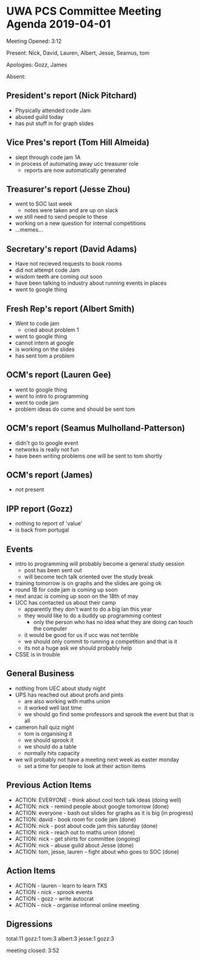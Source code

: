 # UWA PCS Committee Meeting Agenda 2019-04-01

Meeting Opened: 3:12

Present: Nick, David, Lauren, Albert, Jesse, Seamus, tom

Apologies: Gozz, James

Absent:

## President's report (Nick Pitchard)

- Physically attended code Jam
- abused guild today
- has put stuff in for graph slides

## Vice Pres's report (Tom Hill Almeida)

- slept through code jam 1A
- in process of automating away ucc treasurer role
  - reports are now automatically generated

## Treasurer's report (Jesse Zhou)

- went to SOC last week
  - notes were taken and are up on slack
- we still need to send people to these
- working on a new question for internal competitions
- ...memes...

## Secretary's report (David Adams)

- Have not recieved requests to book rooms
- did not attempt code Jam
- wisdom teeth are coming out soon
- have been talking to industry about running events in places
- went to google thing

## Fresh Rep's report (Albert Smith)

- Went to code jam
  - cried about problem 1
- went to google thing
- cannot intern at google
- is working on the slides
- has sent tom a problem

## OCM's report (Lauren Gee)

- went to google thing
- went to intro to programming
- went to code jam
- problem ideas do come and should be sent tom

## OCM's report (Seamus Mulholland-Patterson)

- didn't go to google event
- networks is really not fun
- have been writing problems one will be sent to tom shortly

## OCM's report (James)

- not present

## IPP report (Gozz)

- nothing to report of 'value'
- is back from portugal

## Events

- intro to programming will probably become a general study session
  - post has been sent out
  - will become tech talk oriented over the study break
- training tomorrow is on graphs and the slides are going ok
- round 1B for code jam is coming up soon
- next anzac is coming up soon on the 18th of may
- UCC has contacted us about their camp
  - apparently they don't want to do a big lan this year
  - they would like to do a buddy up programming contest
    - only the person who has no idea what they are doing can touch the computer
  - it would be good for us if ucc was not terrible
  - we should only commit to running a competition and that is it
  - its not a huge ask we should probably help
- CSSE is in trouble

## General Business

- nothing from UEC about study night
- UPS has reached out about profs and pints
  - are also working with maths union
  - it worked well last time
  - we should go find some professors and sprook the event but that is all
- cameron hall quiz night
  - tom is organising it
  - we should sprook it
  - we should do a table
  - normally hits capacity
- we will probably not have a meeting next week as easter monday
  - set a time for people to look at their action items

## Previous Action Items

- ACTION: EVERYONE - think about cool tech talk ideas (doing well)
- ACTION: nick - remind people about google tomorrow (done)
- ACTION: everyone - bash out slides for graphs as it is big (in progress)
- ACTION: david - book room for code jam (done)
- ACTION: nick - post about code jam this saturday (done)
- ACTION: nick - reach out to maths union (done)
- ACTION: nick - get shirts for committee (ongoing)
- ACTION: nick - abuse guild about Jesse (done)
- ACTION: tom, jesse, lauren - fight about who goes to SOC (done)

## Action Items

- ACTION - lauren - learn to learn TKS
- ACTION - nick - sprook events
- ACTION - gozz - write autocrat
- ACTION - nick - organise informal online meeting

## Digressions

total:11
gozz:1
tom:3
albert:3
jesse:1
gozz:3

meeting closed: 3:52